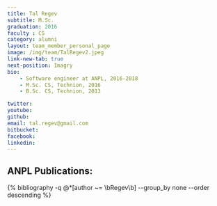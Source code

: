```yaml
---
title: Tal Regev
subtitle: M.Sc. 
graduation: 2016
faculty : CS
category: alumni
layout: team_member_personal_page
image: /img/team/TalRegev2.jpeg
link-new-tab: true
next-position: Imagry
bio:
    - Software engineer at ANPL, 2016-2018
    - M.Sc. CS, Technion, 2016
    - B.Sc. CS, Technion, 2013

twitter: 
youtube: 
github: 
email: tal.regev@gmail.com
bitbucket: 
facebook: 
linkedin:
---
```


## ANPL Publications:

{% bibliography -q @*[author ~= \bRegev\b] --group_by none --order descending %}